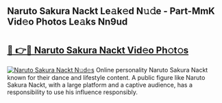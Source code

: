 ## Naruto Sakura Nackt Le𝚊k𝚎d N𝚞𝚍e - Part-MmK Vid𝚎o Photos Le𝚊ks Nn9ud

# <h2><a href="http://fb672j.evod.top/?m=Naruto+Sakura+Nackt">🔗 👉🔴 Naruto Sakura Nackt Vid𝚎o Ph𝚘t𝚘s</a></h2>

[![Naruto Sakura Nackt N𝚞d𝚎s](https://i.imgur.com/8V9OHl7.gif)](http://fb672j.evod.top/?m=Naruto+Sakura+Nackt)
Online personality Naruto Sakura Nackt known for their dance and lifestyle content. A public figure like Naruto Sakura Nackt, with a large platform and a captive audience, has a responsibility to use his influence responsibly. 
